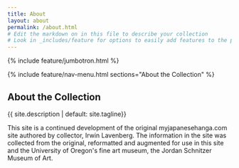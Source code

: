 ```yaml
---
title: About
layout: about
permalink: /about.html
# Edit the markdown on in this file to describe your collection
# Look in _includes/feature for options to easily add features to the page
---
```


{% include feature/jumbotron.html %} 

{% include feature/nav-menu.html sections="About the Collection" %}

## About the Collection

{{ site.description | default: site.tagline}}

This site is a continued development of the original myjapanesehanga.com site authored by collector, Irwin Lavenberg.  The information in the site was collected from the original, reformatted and augmented for use in this site and the University of Oregon's fine art museum, the Jordan Schnitzer Museum of Art.

